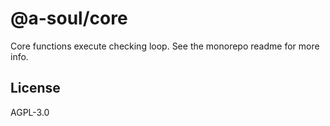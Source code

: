 # @a-soul/core

Core functions execute checking loop. See the monorepo readme for more info.

## License

AGPL-3.0
